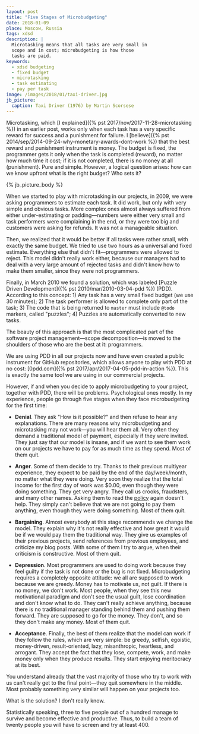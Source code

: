 ```yaml
---
layout: post
title: "Five Stages of Microbudgeting"
date: 2018-01-09
place: Moscow, Russia
tags: xdsd
description: |
  Microtasking means that all tasks are very small in
  scope and in cost; microbudgeting is how those
  tasks are paid.
keywords:
  - xdsd budgeting
  - fixed budget
  - microtasking
  - task estimating
  - pay per task
image: /images/2018/01/taxi-driver.jpg
jb_picture:
  caption: Taxi Driver (1976) by Martin Scorsese
---
```


Microtasking, which [I explained]({% pst 2017/nov/2017-11-28-microtasking %})
in an earlier post, works only when each task has a very specific reward
for success and a punishment for failure.
I [believe]({% pst 2014/sep/2014-09-24-why-monetary-awards-dont-work %})
that the best reward and punishment instrument is money. The budget
is fixed, the programmer gets it only when the task is completed (reward), no matter
how much time it cost; if it is not completed, there is no money at all
(punishment). Pure and simple. However, a logical question arises: how can we
know upfront what is the right budget? Who sets it?

<!--more-->

{% jb_picture_body %}

When we started to play with microtasking in our projects, in 2009, we were
asking programmers to estimate each task. It did work, but only with very
simple and obvious tasks. More complex ones almost always suffered
from either under-estimating or padding&mdash;numbers were either very small
and task performers were complaining in the end, or they were too big and
customers were asking for refunds. It was not a manageable situation.

Then, we realized that it would be better if all tasks were rather
small, with exactly the same budget. We tried to use two hours as a universal
and fixed estimate. Everything else that didn't fit&mdash;programmers were allowed
to reject. This model didn't really work either, because our managers had
to deal with a very large amount of rejected tasks and didn't know how to make
them smaller, since they were not programmers.

Finally, in March 2010 we found a solution, which was labeled
[Puzzle Driven Development]({% pst 2010/mar/2010-03-04-pdd %}) (PDD). According to
this concept: 1) Any task has a very small fixed budget (we use 30 minutes);
2) The task performer is allowed to complete only part of the task;
3) The code that is being returned to `master` must include `@todo` markers, called "puzzles";
4) Puzzles are automatically converted to new tasks.

The beauty of this approach is that the most complicated part of the software
project management&mdash;scope decomposition&mdash;is moved to the shoulders
of those who are the best at it: programmers.

We are using PDD in all our projects now and have even created a public instrument
for GitHub repositories, which allows anyone to play with PDD at no cost:
[0pdd.com]({% pst 2017/apr/2017-04-05-pdd-in-action %}). This is exactly
the same tool we are using in our commercial projects.

However, if and when you decide to apply microbudgeting to your project,
together with PDD, there will be problems. Psychological ones mostly. In my
experience, people go through five stages when they face microbudgeting
for the first time:

  * **Denial**.
    They ask "How is it possible?" and then refuse to hear any explanations.
    There are many reasons why microbudgeting and microtasking may not
    work&mdash;you will hear them all. Very often they demand a traditional
    model of payment, especially if they were invited. They just say that
    our model is insane, and if we want to see them work on our projects we have to
    pay for as much time as they spend. Most of them quit.

  * **Anger**.
    Some of them decide to try. Thanks to their previous multiyear experience,
    they expect to be
    paid by the end of the day/week/month, no matter what they were doing. Very soon they
    realize that the total income for the first day of work was $0.00, even though
    they were doing something. They get very angry. They call us crooks, fraudsters,
    and many other names. Asking them to read the [policy](http://datum.zerocracy.com/pages/policy.html)
    again doesn't help. They simply can't believe that we are
    not going to pay them anything, even
    though they were doing something. Most of them quit.

  * **Bargaining**.
    Almost everybody at this stage recommends we change the model. They
    explain why it's not really effective and how great it would be if we
    would pay them the traditional way. They give us examples of their previous
    projects, send references from previous employees, and criticize
    my blog posts. With some of them I try to argue, when their criticism
    is constructive. Most of them quit.

  * **Depression**.
    Most programmers are used to doing work because they feel guilty
    if the task is not done or the bug is not fixed. Microbudgeting requires
    a completely opposite attitude: we all are supposed to work because
    we are greedy. Money has to motivate us, not guilt. If there is no money,
    we don't work. Most people, when they see this new motivational paradigm
    and don't see the usual guilt, lose coordination and don't know what to do.
    They can't really achieve anything, because there is no traditional manager
    standing behind them and pushing them forward. They are supposed to go for
    the money. They don't, and so they don't make any money. Most of them quit.

  * **Acceptance**.
    Finally, the best of them realize that the model can work if they
    follow the rules, which are very simple: be greedy, selfish, egoistic,
    money-driven, result-oriented, lazy, misanthropic, heartless, and arrogant.
    They accept the fact that they lose, compete, work, and make money only
    when they produce results. They start enjoying meritocracy at its best.

You understand already that the vast majority of those who try to work with us
can't really get to the final point&mdash;they quit somewhere in the middle.
Most probably something very similar will happen on your projects too.

What is the solution? I don't really know.

Statistically speaking, three to five people out of a hundred manage to survive and
become effective and productive. Thus, to build a team of twenty people
you will have to screen and try at least 400.
